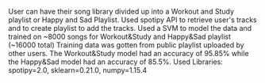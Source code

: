 User can have their song library divided up into a Workout and Study playlist or Happy and Sad Playlist.
Used spotipy API to retrieve user's tracks and to create playlist to add the tracks. 
Used a SVM to model the data and trained on ~8000 songs for  Workout&Study and Happy&Sad playlist (~16000 total) 
Training data was gotten from public playlist uploaded by other users. 
The Workout&Study model had an accuracy of 95.85% while the Happy&Sad model had an accuracy of 85.5%. 
Used Libraries: spotipy=2.0, sklearn=0.21.0, numpy=1.15.4
